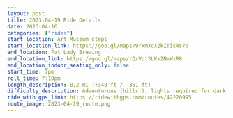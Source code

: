 ```yaml
---
layout: post
title: 2023-04-19 Ride Details
date: 2023-04-16
categories: ["rides"]
start_location: Art Museum steps
start_location_link: https://goo.gl/maps/9rxmXcXZkZTis4s76
end_location: Fat Lady Brewing
end_location_link: https://goo.gl/maps/rQxVct3LKk2NmWxR8
end_location_indoor_seating_only: false
start_time: 7pm
roll_time: 7:10pm
length_description: 8.2 mi (+348 ft / -351 ft)
difficulty_description: Adventurous (hills!), lights required for dark trail
ride_with_gps_link: https://ridewithgps.com/routes/42220995
route_image: 2023-04-19_route.png
---
```



